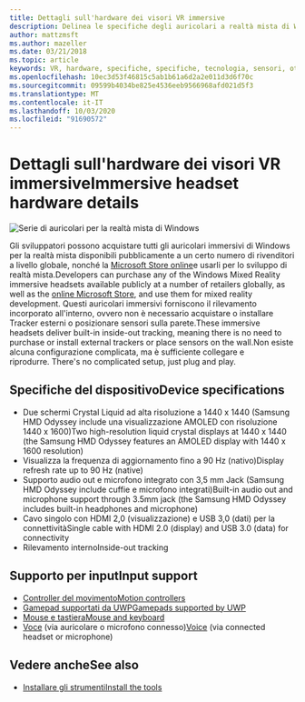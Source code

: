 ```yaml
---
title: Dettagli sull'hardware dei visori VR immersive
description: Delinea le specifiche degli auricolari a realtà mista di Windows, distribuendo VR con rilevamento interno (nessuna configurazione esterna necessaria).
author: mattzmsft
ms.author: mazeller
ms.date: 03/21/2018
ms.topic: article
keywords: VR, hardware, specifiche, specifiche, tecnologia, sensori, ottica, visualizzazione
ms.openlocfilehash: 10ec3d53f46815c5ab1b61a6d2a2e011d3d6f70c
ms.sourcegitcommit: 09599b4034be825e4536eeb9566968afd021d5f3
ms.translationtype: MT
ms.contentlocale: it-IT
ms.lasthandoff: 10/03/2020
ms.locfileid: "91690572"
---
```

# <a name="immersive-headset-hardware-details"></a><span data-ttu-id="2b4fb-104">Dettagli sull'hardware dei visori VR immersive</span><span class="sxs-lookup"><span data-stu-id="2b4fb-104">Immersive headset hardware details</span></span>

![Serie di auricolari per la realtà mista di Windows](images/MR-headsets.png)

<span data-ttu-id="2b4fb-106">Gli sviluppatori possono acquistare tutti gli auricolari immersivi di Windows per la realtà mista disponibili pubblicamente a un certo numero di rivenditori a livello globale, nonché la [Microsoft Store online](https://www.microsoft.com/store/collections/VRandMixedrealityheadsets)e usarli per lo sviluppo di realtà mista.</span><span class="sxs-lookup"><span data-stu-id="2b4fb-106">Developers can purchase any of the Windows Mixed Reality immersive headsets available publicly at a number of retailers globally, as well as the [online Microsoft Store](https://www.microsoft.com/store/collections/VRandMixedrealityheadsets), and use them for mixed reality development.</span></span> <span data-ttu-id="2b4fb-107">Questi auricolari immersivi forniscono il rilevamento incorporato all'interno, ovvero non è necessario acquistare o installare Tracker esterni o posizionare sensori sulla parete.</span><span class="sxs-lookup"><span data-stu-id="2b4fb-107">These immersive headsets deliver built-in inside-out tracking, meaning there is no need to purchase or install external trackers or place sensors on the wall.</span></span><span data-ttu-id="2b4fb-108">Non esiste alcuna configurazione complicata, ma è sufficiente collegare e riprodurre.</span><span class="sxs-lookup"><span data-stu-id="2b4fb-108"> There's no complicated setup, just plug and play.</span></span>

## <a name="device-specifications"></a><span data-ttu-id="2b4fb-109">Specifiche del dispositivo</span><span class="sxs-lookup"><span data-stu-id="2b4fb-109">Device specifications</span></span>
* <span data-ttu-id="2b4fb-110">Due schermi Crystal Liquid ad alta risoluzione a 1440 x 1440 (Samsung HMD Odyssey include una visualizzazione AMOLED con risoluzione 1440 x 1600)</span><span class="sxs-lookup"><span data-stu-id="2b4fb-110">Two high-resolution liquid crystal displays at 1440 x 1440 (the Samsung HMD Odyssey features an AMOLED display with 1440 x 1600 resolution)</span></span>
* <span data-ttu-id="2b4fb-111">Visualizza la frequenza di aggiornamento fino a 90 Hz (nativo)</span><span class="sxs-lookup"><span data-stu-id="2b4fb-111">Display refresh rate up to 90 Hz (native)</span></span>
* <span data-ttu-id="2b4fb-112">Supporto audio out e microfono integrato con 3,5 mm Jack (Samsung HMD Odyssey include cuffie e microfono integrati)</span><span class="sxs-lookup"><span data-stu-id="2b4fb-112">Built-in audio out and microphone support through 3.5mm jack (the Samsung HMD Odyssey includes built-in headphones and microphone)</span></span>
* <span data-ttu-id="2b4fb-113">Cavo singolo con HDMI 2,0 (visualizzazione) e USB 3,0 (dati) per la connettività</span><span class="sxs-lookup"><span data-stu-id="2b4fb-113">Single cable with HDMI 2.0 (display) and USB 3.0 (data) for connectivity</span></span>
* <span data-ttu-id="2b4fb-114">Rilevamento interno</span><span class="sxs-lookup"><span data-stu-id="2b4fb-114">Inside-out tracking</span></span>

## <a name="input-support"></a><span data-ttu-id="2b4fb-115">Supporto per input</span><span class="sxs-lookup"><span data-stu-id="2b4fb-115">Input support</span></span>
* [<span data-ttu-id="2b4fb-116">Controller del movimento</span><span class="sxs-lookup"><span data-stu-id="2b4fb-116">Motion controllers</span></span>](../design/motion-controllers.md)
* [<span data-ttu-id="2b4fb-117">Gamepad supportati da UWP</span><span class="sxs-lookup"><span data-stu-id="2b4fb-117">Gamepads supported by UWP</span></span>](hardware-accessories.md)
* [<span data-ttu-id="2b4fb-118">Mouse e tastiera</span><span class="sxs-lookup"><span data-stu-id="2b4fb-118">Mouse and keyboard</span></span>](hardware-accessories.md)
* <span data-ttu-id="2b4fb-119">[Voce](../design/voice-input.md) (via auricolare o microfono connesso)</span><span class="sxs-lookup"><span data-stu-id="2b4fb-119">[Voice](../design/voice-input.md) (via connected headset or microphone)</span></span>

## <a name="see-also"></a><span data-ttu-id="2b4fb-120">Vedere anche</span><span class="sxs-lookup"><span data-stu-id="2b4fb-120">See also</span></span>
* [<span data-ttu-id="2b4fb-121">Installare gli strumenti</span><span class="sxs-lookup"><span data-stu-id="2b4fb-121">Install the tools</span></span>](../develop/install-the-tools.md)
